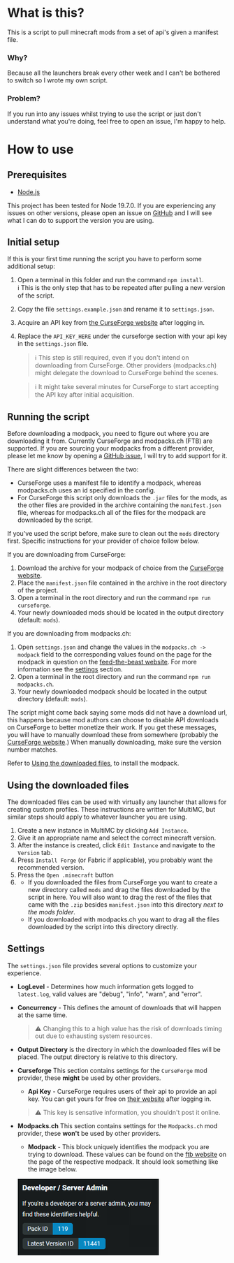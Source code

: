 # What is this?
This is a script to pull minecraft mods from a set of api's given a manifest file.

### Why?
Because all the launchers break every other week and I can't be bothered to switch so I wrote my own script.

### Problem?
If you run into any issues whilst trying to use the script or just don't understand what you're doing, feel free to open an issue, I'm happy to help.

# How to use

## Prerequisites
- [Node.js](https://nodejs.org/en)

This project has been tested for Node 19.7.0. If you are experiencing any issues on other versions, please open an issue on [GitHub](https://github.com/newo-2001/MC-Modpack-Downloader) and I will see what I can do to support the version you are using.

## Initial setup
If this is your first time running the script you have to perform some additional setup:
1. Open a terminal in this folder and run the command `npm install`.  
:information_source: This is the only step that has to be repeated after pulling a new version of the script.
2. Copy the file `settings.example.json` and rename it to `settings.json`.
3. Acquire an API key from [the CurseForge website](https://console.curseforge.com/?#/api-keys) after logging in.
4. Replace the `API_KEY_HERE` under the curseforge section with your api key in the `settings.json` file.

    > :information_source: This step is still required, even if you don't intend on downloading from CurseForge. Other providers (modpacks.ch) might delegate the download to CurseForge behind the scenes.

    > :information_source: It might take several minutes for CurseForge to start accepting the API key after initial acquisition.

## Running the script
Before downloading a modpack, you need to figure out where you are downloading it from. Currently CurseForge and modpacks.ch (FTB) are supported. If you are sourcing your modpacks from a different provider, please let me know by opening a [GitHub issue](https://github.com/newo-2001/MC-Modpack-Downloader/issues), I will try to add support for it.

There are slight differences between the two:
- CurseForge uses a manifest file to identify a modpack, whereas modpacks.ch uses an id specified in the config.
- For CurseForge this script only downloads the `.jar` files for the mods, as the other files are provided in the archive containing the `manifest.json` file, whereas for modpacks.ch all of the files for the modpack are downloaded by the script.

If you've used the script before, make sure to clean out the `mods` directory first. Specific instructions for your provider of choice follow below.

If you are downloading from CurseForge:
1. Download the archive for your modpack of choice from the [CurseForge website](https://www.curseforge.com/minecraft/search?class=modpacks).
2. Place the `manifest.json` file contained in the archive in the root directory of the project.
3. Open a terminal in the root directory and run the command `npm run curseforge`.
4. Your newly downloaded mods should be located in the output directory (default: `mods`).

If you are downloading from modpacks.ch:
1. Open `settings.json` and change the values in the `modpacks.ch -> modpack` field to the corresponding values found on the page for the modpack in question on the [feed-the-beast website](https://www.feed-the-beast.com/). For more information see the [settings](#settings) section.
2. Open a terminal in the root directory and run the command `npm run modpacks.ch`.
3. Your newly downloaded modpack should be located in the output directory (default: `mods`).

The script might come back saying some mods did not have a download url, this happens because mod authors can choose to disable API downloads on CurseForge to better monetize their work. If you get these messages, you will have to manually download these from somewhere (probably the [CurseForge website](https://www.curseforge.com/minecraft/).) When manually downloading, make sure the version number matches.

Refer to [Using the downloaded files](#using-the-downloaded-files), to install the modpack.

## Using the downloaded files
The downloaded files can be used with virtually any launcher that allows for creating custom profiles. These instructions are written for MultiMC, but similar steps should apply to whatever launcher you are using.

1. Create a new instance in MultiMC by clicking `Add Instance`.
2. Give it an appropriate name and select the correct minecraft version.
3. After the instance is created, click `Edit Instance` and navigate to the `Version` tab.
4. Press `Install Forge` (or Fabric if applicable), you probably want the recommended version.
5. Press the `Open .minecraft` button
6. - If you downloaded the files from CurseForge you want to create a new directory called `mods` and drag the files downloaded by the script in here. You will also want to drag the rest of the files that came with the `.zip` besides `manifest.json` into this directory *next to the mods folder*.
   - If you downloaded with modpacks.ch you want to drag all the files downloaded by the script into this directory directly.

## Settings
The `settings.json` file provides several options to customize your experience.
- **LogLevel** - Determines how much information gets logged to `latest.log`, valid values are "debug", "info", "warn", and "error".
- **Concurrency** - This defines the amount of downloads that will happen at the same time.

    > :warning: Changing this to a high value has the risk of downloads timing out due to exhausting system resources.

- **Output Directory** is the directory in which the downloaded files will be placed. The output directory is relative to this directory.
- **Curseforge** This section contains settings for the `CurseForge` mod provider, these **might** be used by other providers.
    - **Api Key** - CurseForge requires users of their api to provide an api key. You can get yours for free on [their website](https://console.curseforge.com/?#/api-keys) after logging in.

    > :warning: This key is sensative information, you shouldn't post it online.

- **Modpacks.ch** This section contains settings for the `Modpacks.ch` mod provider, these **won't** be used by other providers.
    - **Modpack** - This block uniquely identifies the modpack you are trying to download. These values can be found on the [ftb website](https://www.feed-the-beast.com/) on the page of the respective modpack. It should look something like the image below.

    ![](docs/images/ftb_pack_id.png)
